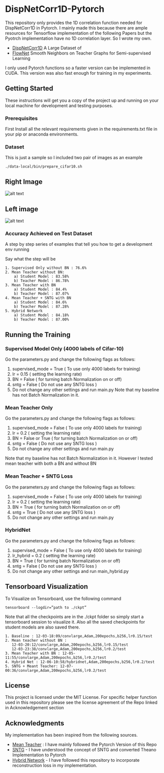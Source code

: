 # DispNetCorr1D-Pytorch
This repository only provides the 1D correlation function needed for DispNetCorr1D in Pytorch. I mainly made this because there are ample resources for Tensorflow implementation of the following Papers but the Pyotrch implementation have no 1D correlation layer. So I wrote my own. 

* [DispNetCorr1D](https://arxiv.org/abs/1703.01780) A Large Dataset of 
* [FlowNet](https://arxiv.org/pdf/1711.00258.pdf)   Smooth Neighbors on Teacher Graphs for Semi-supervised Learning

I only used Pytorch functions so a faster version can be implemented in CUDA. This version was also fast enough for training in my experiments.

## Getting Started

These instructions will get you a copy of the project up and running on your local machine for development and testing purposes. 

### Prerequisites

First Install all the relevant requirements given in the requirements.txt file in your pip or anaconda environments. 

 
### Dataset 
This is just a sample so I included two pair of images as an example
```
./data-local/bin/prepare_cifar10.sh
```
## Right Image

![alt text](https://github.com/iSarmad/DispNetCorr1D-Pytorch/blob/master/0063R.png)

## Left image

![alt text](https://github.com/iSarmad/DispNetCorr1D-Pytorch/blob/master/0063L.png)

###  Accuracy Achieved on Test Dataset

A step by step series of examples that tell you how to get a development env running

Say what the step will be

```
1. Supervised Only without BN : 76.6% 
2. Mean Teacher without BN: 
    a) Student Model : 83.58%
    b) Teacher Model : 86.78%
3. Mean Teacher with BN
    a) Student Model : 84.4%
    b) Teacher Model : 87.07%
4. Mean Teacher + SNTG with BN
    a) Student Model : 84.6%
    b) Teacher Model : 87.28%
5. Hybrid Network
    a) Student Model : 84.18%
    b) Teacher Model : 87.00%
```


## Running the Training 


### Supervised Model Only (4000 labels of Cifar-10)
Go the parameters.py and change the following flags as follows:

1. supervised_mode = True ( To use only 4000 labels for training)
2. lr = 0.15  ( setting the learning rate)
3. BN = False  ( for turning batch Normalization on or off)
4. sntg = False ( Do not use any SNTG loss )
5. Do not change any other settings and run main.py
 Note that my baseline has not Batch Normalization in it. 
### Mean Teacher Only 
Go the parameters.py and change the following flags as follows:

1. supervised_mode = False ( To use only 4000 labels for training)
2. lr = 0.2  ( setting the learning rate)
3. BN = False or True  ( for turning batch Normalization on or off)
4. sntg = False ( Do not use any SNTG loss )
5. Do not change any other settings and run main.py

Note that my baseline has not Batch Normalization in it. However I tested mean teacher with both a BN and without BN
 


### Mean Teacher + SNTG Loss 
Go the parameters.py and change the following flags as follows:

1. supervised_mode = False ( To use only 4000 labels for training)
2. lr = 0.2  ( setting the learning rate)
3. BN = True  ( for turning batch Normalization on or off)
4. sntg = True ( Do not use any SNTG loss )
5. Do not change any other settings and run main.py

### HybridNet  
Go the parameters.py and change the following flags as follows:

1. supervised_mode = False ( To use only 4000 labels for training)
2. lr_hybrid = 0.2  ( setting the learning rate)
3. BN = True  ( for turning batch Normalization on or off)
4. sntg = False ( Do not use any SNTG loss )
5. Do not change any other settings and run main_hybrid.py



## Tensorboard Visualization
To Visualize on Tensorboard, use the following command 
```
tensorboard --logdir=”path to ./ckpt”
```
Note that all the checkpoints are in the ./ckpt folder so simply start a tensorboard session to visualize it. Also all the saved checkpoints for student models are also saved there.
```
1. Baseline : 12-03-18:09/convlarge,Adam,200epochs,b256,lr0.15/test
2. Mean teacher without BN :
   12-03-20:12/convlarge,Adam,200epochs,b256,lr0.15/test
   12-03-23:38/convlarge,Adam,200epochs,b256,lr0.2/test
3. Mean Teacher with BN : 12-05-11:55/convlarge,Adam,200epochs,b256,lr0.2/test
4. Hybrid Net : 12-06-10:58/hybridnet,Adam,200epochs,b256,lr0.2/test
5. SNTG + Meant Teacher: 12-07-00:36/convlarge,Adam,200epochs,b256,lr0.2/test
```


## License

This project is licensed under the MIT License. 
For specific helper function used in this repository please see the license agreement of the Repo linked in Acknowledgement section
## Acknowledgments
My implementation has been inspired from the following sources.

* [Mean Teacher](https://github.com/CuriousAI/mean-teacher) : I have mainly followed the Pytorch Version of this Repo
* [SNTG](https://github.com/xinmei9322/SNTG) - I have understood the concept of SNTG and converted Theano Implementation to Pytorch
* [Hybrid Network](https://github.com/dakshitagrawal97/HybridNet) - I have followed this repository to incorporate reconstruction loss in my implementation. 
